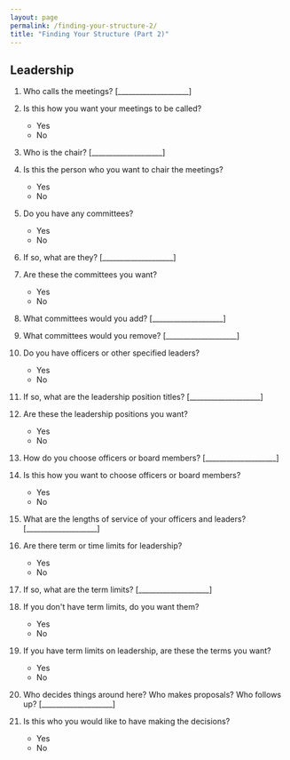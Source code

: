 ```yaml
---
layout: page
permalink: /finding-your-structure-2/
title: "Finding Your Structure (Part 2)"
---
```


## Leadership

1.  Who calls the meetings?
    [____________________]

2.  Is this how you want your meetings to be called?
    *   Yes
    *   No

3.  Who is the chair?
    [____________________]

4.  Is this the person who you want to chair the meetings?
    *   Yes
    *   No

5.  Do you have any committees?
    *   Yes
    *   No

6.  If so, what are they?
    [____________________]

7.  Are these the committees you want?
    *   Yes
    *   No

8.  What committees would you add?
    [____________________]

9.  What committees would you remove?
    [____________________]

10. Do you have officers or other specified leaders?
    *   Yes
    *   No

11. If so, what are the leadership position titles?
    [____________________]

12. Are these the leadership positions you want?
    *   Yes
    *   No

13. How do you choose officers or board members?
    [____________________]

14. Is this how you want to choose officers or board members?
    *   Yes
    *   No

15. What are the lengths of service of your officers and leaders?
    [____________________]

16. Are there term or time limits for leadership?
    *   Yes
    *   No

17. If so, what are the term limits?
    [____________________]

18. If you don't have term limits, do you want them?
    *   Yes
    *   No

19. If you have term limits on leadership, are these the terms you want?
    *   Yes
    *   No

20. Who decides things around here?
    Who makes proposals?
    Who follows up?
    [____________________]

21. Is this who you would like to have making the decisions?
    *   Yes
    *   No

